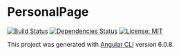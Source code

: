 # PersonalPage

[![Build Status](https://travis-ci.org/pilmee/pilmee.svg?branch=master)](https://travis-ci.org/pilmee/pilmee) [![Dependencies Status](https://david-dm.org/pilmee/pilmee.svg)](https://david-dm.org/pilmee/pilmee.svg) [![License: MIT](https://img.shields.io/badge/License-MIT-yellow.svg)](https://opensource.org/licenses/MIT)


This project was generated with [Angular CLI](https://github.com/angular/angular-cli) version 6.0.8.

